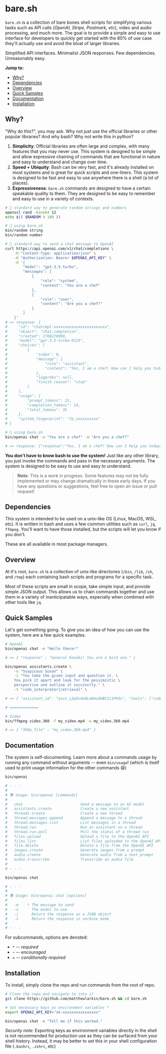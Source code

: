 # bare.sh

`bare.sh` is a collection of bare bones shell scripts for simplifying various tasks such as API calls (*OpenAI, Stripe, Postmark, etc*), video and audio processing, and much more. The goal is to provide a simple and easy to use interface for developers to quickly get started with the 80% of use case they'll actually use and avoid the bloat of larger libraries.

Simplified API interfaces. Minimalist JSON responses. Few dependencies. Unreasonably easy.

**Jump to:**
- [Why?](#why)
- [Dependencies](#dependencies)
- [Overview](#overview)
- [Quick Samples](#quick-samples)
- [Documentation](#documentation)
- [Installation](#installation)

## Why?
"Why do this?", you may ask. Why not just use the official libraries or other popular libraries? And why bash? Why not write this in python?

1. **Simplicity**: Official libraries are often large and complex, with many features that you may never use. This system is designed to be simple and allow expressive chaining of commands that are functional in nature and easy to understand and change over time.
2. **Speed + Ubiquity**: Bash can be very fast, and it's already installed on most systems and is great for quick scripts and one-liners. This system is designed to be fast and easy to use anywhere there is a shell (a lot of places).
3. **Expressiveness**: `bare.sh` commands are designed to have a certain speakable quality to them. They are designed to be easy to remember and easy to use in a variety of contexts.

```bash
# 😬 standard way to generate random strings and numbers
openssl rand -base64 12
echo $(( $RANDOM % 100 ))

# 🤩 using bare.sh
bin/random string
bin/random number
```

```bash
# 😬 standard way to send a chat message to OpenAI
curl https://api.openai.com/v1/chat/completions \
    -H "Content-Type: application/json" \
    -H "Authorization: Bearer $OPENAI_API_KEY" \
    -d '{
        "model": "gpt-3.5-turbo",
        "messages": [
            {
                "role": "system",
                "content": "You are a chef"
            },
            {
                "role": "user",
                "content": "Are you a chef?"
            }
        ]
    }'
# => response: {
#     "id": "chatcmpl-xxxxxxxxxxxxxxxxxxxxxxxx",
#     "object": "chat.completion",
#     "created": 1708270909,
#     "model": "gpt-3.5-turbo-0125",
#     "choices": [
#         {
#             "index": 0,
#             "message": {
#                 "role": "assistant",
#                 "content": "Yes, I am a chef! How can I help you today?"
#             },
#             "logprobs": null,
#             "finish_reason": "stop"
#         }
#     ],
#     "usage": {
#         "prompt_tokens": 21,
#         "completion_tokens": 14,
#         "total_tokens": 35
#     },
#     "system_fingerprint": "fp_xxxxxxxxxx"
# }

# 🤩 using bare.sh
bin/openai chat -a "You are a chef" -m "Are you a chef?"

# => response: {"response":"Yes, I am a chef! How can I help you today?"}
```

**You don't have to know bash to use the system!** Just like any other library, you just invoke the commands and pass in the necessary arguments. The system is designed to be easy to use and easy to understand.

> **Note**: This is a work in progress. Some features may not be fully implemented or may change dramatically in these early days. If you have any questions or suggestions, feel free to open an issue or pull request!

## Dependencies
This system is intended to be used on a unix-like OS (Linux, MacOS, WSL, etc). It is written in bash and uses a few common utilities such as `curl`, `jq`, `ffmpeg`. You'll want to have those installed, but the scripts will let you know if you don't.

These are all available in most package managers.

## Overview
At it's root, `bare.sh` is a collection of unix-like directories (`/bin`, `/lib`, `/sh`, and `/tmp`) each containing bash scripts and programs for a specific task.

Most of these scripts are small in scope, take simple input, and provide simple JSON output. This allows us to chain commands together and use them in a variety of inanticipatable ways, especially when combined with other tools like `jq`.

## Quick Samples
Let's get something going. To give you an idea of how you can use the system, here are a few quick examples.
```bash
# OpenAI
bin/openai chat -m "Hello there!"

# => { "response" : "General Kenobi! You are a bold one." }

bin/openai assistants.create \
    -n "Suspicous Susan" \
    -i "You take the given input and question it. \
    You pick it apart and look for the pessimistic \
    perspective and outline it succinctly." \
    -t "code_interpreter|retrieval" \

# => { "assistant_id": "asst_LXpGvduRLm6muXHBC3i1PH3s", "tools": ["code_interpreter","retrieval"] }

# =============

# Video
bin/ffmpeg video.360 -f my_video.mp4 -o my_video.360.mp4

# => { "360p_file" : "my_video.360.mp4" }
```

## Documentation
The system is self-documenting. Learn more about a commands usage by running any command without arguments -- even `bin/usage`! (which is itself used to print usage information for the other commands 😄)
```bash
bin/openai

# - - -
#
# 📚 Usage: bin/openai [commands]
#
#   chat                          Send a message to an AI model
#   assistants.create             Create a new assistant
#   threads.create                Create a new thread
#   thread.messages.append        Append a message to a thread
#   thread.messages.list          List messages in a thread
#   thread.run                    Run an assistant on a thread
#   thread.run.poll               Poll the status of a thread run
#   files.upload                  Upload a file to the OpenAI API
#   files.list                    List files uploaded to the OpenAI API
#   file.delete                   Delete a file from the OpenAI API
#   images.create                 Generate images from a prompt
#   audio.create                  Generate audio from a text prompt
#   audio.transcribe              Transcribe an audio file
#
# - - -

bin/openai chat

# - - -
#
# 📚 Usage: bin/openai chat [options]
#
#   -m    * The message to send
#   -o      The model to use
#   -j      Return the response as a JSON object
#   -v      Return the response in verbose mode
#
# - - -
```
For subcommands, options are denoted:
- `*` -- *required*
- `~` -- *encouraged*
- `=` -- *conditionally required*

## Installation
To install, simply clone the repo and run commands from the root of repo.
```bash
# Clone the repo and navigate to into it
git clone https://github.com/matthewlarkin/bare.sh && cd bare.sh

# Set necessary keys as environment variables *
export OPENAI_API_KEY="sk-xxxxxxxxxxxxxxxx"

bin/openai chat -m "Tell me if this worked."
```
*Security note*: Exporting keys as environment variables directly in the shell is not recommended for production use as they can be surfaced from your shell history. Instead, it may be better to set this in your shell configuration file (`.bashrc`, `.zshrc`, etc)

